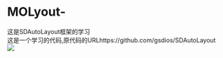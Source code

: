 # MOLyout-
这是SDAutoLayout框架的学习<br>
这是一个学习的代码,原代码的URLhttps://github.com/gsdios/SDAutoLayout<br>
![](https://timgsa.baidu.com/timg?image&quality=80&size=b9999_10000&sec=1506409388254&di=c42e0d9bd28c4af01d73461f12dde304&imgtype=0&src=http%3A%2F%2Fs4.sinaimg.cn%2Fmw690%2Fbf2d57a3gd9a7c03dd973%26690)
